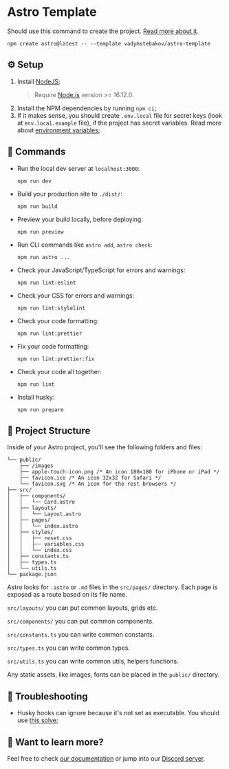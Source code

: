 # Astro Template

Should use this command to create the project. [Read more about it](https://docs.astro.build/en/install/auto/#starter-templates).

```
npm create astro@latest -- --template vadymstebakov/astro-template
```

## ⚙️ Setup

1. Install [NodeJS](https://nodejs.org/en/);
    > Require [Node.js](https://nodejs.org) version >= 16.12.0.
2. Install the NPM dependencies by running `npm ci`;
3. If it makes sense, you should create `.env.local` file for secret keys (look at `env.local.example` file), if the project has secret variables. Read more about [environment variables](https://docs.astro.build/en/guides/environment-variables/);

## 🧞 Commands

-   Run the local dev server at `localhost:3000`:
    ```
    npm run dev
    ```
-   Build your production site to `./dist/`:
    ```
    npm run build
    ```
-   Preview your build locally, before deploying:
    ```
    npm run preview
    ```
-   Run CLI commands like `astro add`, `astro check`:
    ```
    npm run astro ...
    ```
-   Check your JavaScript/TypeScript for errors and warnings:
    ```
    npm run lint:eslint
    ```
-   Check your CSS for errors and warnings:
    ```
    npm run lint:stylelint
    ```
-   Check your code formatting:
    ```
    npm run lint:prettier
    ```
-   Fix your code formatting:
    ```
    npm run lint:prettier:fix
    ```
-   Check your code all together:
    ```
    npm run lint
    ```
-   Install husky:
    ```
    npm run prepare
    ```

## 🚀 Project Structure

Inside of your Astro project, you'll see the following folders and files:

```
└── public/
    ├── /images
    ├── apple-touch-icon.png /* An icon 180x180 for iPhone or iPad */
    ├── favicon.ico /* An icon 32x32 for Safari */
    └── favicon.svg /* An icon for the rest browsers */
├── src/
│   ├── components/
│   │   └── Card.astro
│   ├── layouts/
│   │   └── Layout.astro
│   ├── pages/
│   │   └── index.astro
│   ├── styles/
│   │   ├── reset.css
│   │   ├── variables.css
│   │   └── index.css
│   ├── constants.ts
│   ├── types.ts
│   └── utils.ts
└── package.json
```

Astro looks for `.astro` or `.md` files in the `src/pages/` directory. Each page is exposed as a route based on its file name.

`src/layouts/` you can put common layouts, grids etc.

`src/components/` you can put common components.

`src/constants.ts` you can write common constants.

`src/types.ts` you can write common types.

`src/utils.ts` you can write common utils, helpers functions.

Any static assets, like images, fonts can be placed in the `public/` directory.

## 🚧 Troubleshooting

-   Husky hooks can ignore because it's not set as executable. You should use [this solve](https://github.com/typicode/husky/issues/1177#issuecomment-1212831091);

## 👀 Want to learn more?

Feel free to check [our documentation](https://docs.astro.build) or jump into our [Discord server](https://astro.build/chat).
